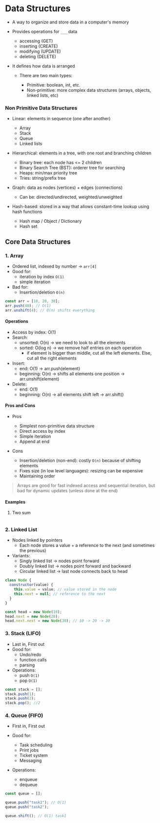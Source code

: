 # Data Structures

- A way to organize and store data in a computer's memory
- Provides operations for `___` data

  - accessing (GET)
  - inserting (CREATE)
  - modifying (UPDATE)
  - deleting (DELETE)

- It defines how data is arranged

  - There are two main types:

    - Primitive: boolean, int, etc.
    - Non-primitive: more complex data structures (arrays, objects, linked lists, etc)

### Non Primitive Data Structures

- Linear: elements in sequence (one after another)

  - Array
  - Stack
  - Queue
  - Linked lists

- Hierarchical: elements in a tree, with one root and branching children

  - Binary tree: each node has <= 2 children
  - Binary Search Tree (BST): orderer tree for searching
  - Heaps: min/max priority tree
  - Tries: string/prefix tree

- Graph: data as nodes (vertices) + edges (connections)

  - Can be: directed/undirected, weighted/unweighted

- Hash-based: stored in a way that allows constant-time lookup using hash functions

  - Hash map / Object / Dictionary
  - Hash set

## Core Data Structures

### 1. Array

- Ordered list, indexed by number -> `arr[4]`
- Good for:
  - iteration by index `O(1)`
  - simple iteration
- Bad for:
  - Insertion/deletion `O(n)`

```js
const arr = [10, 20, 30];
arr.push(40); // O(1)
arr.unshift(4); // O(n) shifts everything
```

#### Operations

- Access by index: O(1)
- Search:
  - unsorted: O(n) -> we need to look to all the elements
  - sorted: O(log n) -> we remove half entries on each operation
    - if element is bigger than middle, cut all the left elements. Else, cut all the right elements
- Insert:
  - end: O(1) -> arr.push(element)
  - beginning: O(n) -> shifts all elements one position -> arr.unshift(element)
- Delete:
  - end: O(1)
  - beginning: O(n) -> all elements shift left -> arr.shift()

#### Pros and Cons

- Pros

  - Simplest non-primitive data structure
  - Direct access by index
  - Simple iteration
  - Append at end

- Cons
  - Insertion/deletion (non-end): costly `O(n)` because of shifting elements
  - Fixes size (in low level languages): resizing can be expensive
  - Maintaining order

> Arrays are good for fast indexed access and sequential iteration, but bad for dynamic updates (unless done at the end)

#### Examples

1. Two sum

```js

```

### 2. Linked List

- Nodes linked by pointers
  - Each node stores a value + a reference to the next (and sometimes the previous)
- Variants:
  - Singly linked list -> nodes point forward
  - Doubly linked list -> nodes point forward and backward
  - Circular linked list -> last node connects back to head

```js
class Node {
  constructor(value) {
    this.value = value; // value stored in the node
    this.next = null; // reference to the next
  }
}

const head = new Node(10);
head.next = new Node(20);
head.next.next = new Node(30); // 10 -> 20 -> 30
```

### 3. Stack (LIFO)

- Last in, First out
- Good for:
  - Undo/redo
  - function calls
  - parsing
- Operations:
  - push `O(1)`
  - pop `O(1)`

```js
const stack = [];
stack.push(1);
stack.push(2);
stack.pop(); //2
```

### 4. Queue (FIFO)

- First in, First out
- Good for:

  - Task scheduling
  - Print jobs
  - Ticket system
  - Messaging

- Operations:
  - enqueue
  - dequeue

```js
const queue = [];

queue.push("task1"); // O(1)
queue.push("task2");

queue.shift(); // O(1) task1
```

<!-- 29:44 -->
